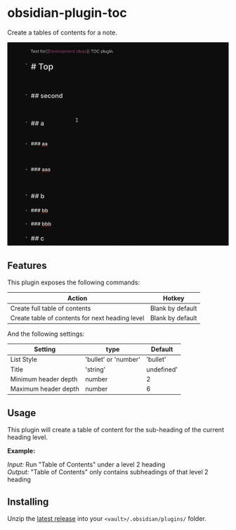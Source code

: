 # obsidian-plugin-toc

Create a tables of contents for a note.

![Example of content creation](example.gif)

## Features

This plugin exposes the following commands:

| Action                                          | Hotkey           |
| ----------------------------------------------- | ---------------- |
| Create full table of contents                   | Blank by default |
| Create table of contents for next heading level | Blank by default |

And the following settings:

| Setting              | type                 | Default    |
| -------------------- | -------------------- | ---------- |
| List Style           | 'bullet' or 'number' | 'bullet'   |
| Title                | 'string'             | undefined' |
| Minimum header depth | number               | 2          |
| Maximum header depth | number               | 6          |

## Usage

This plugin will create a table of content for the sub-heading of the current heading level.

**Example:**

_Input:_ Run "Table of Contents" under a level 2 heading  
_Output:_ "Table of Contents" only contains subheadings of that level 2 heading

## Installing

Unzip the [latest release](https://github.com/hipstersmoothie/obsidian-plugin-toc/releases/latest) into your `<vault>/.obsidian/plugins/` folder.


